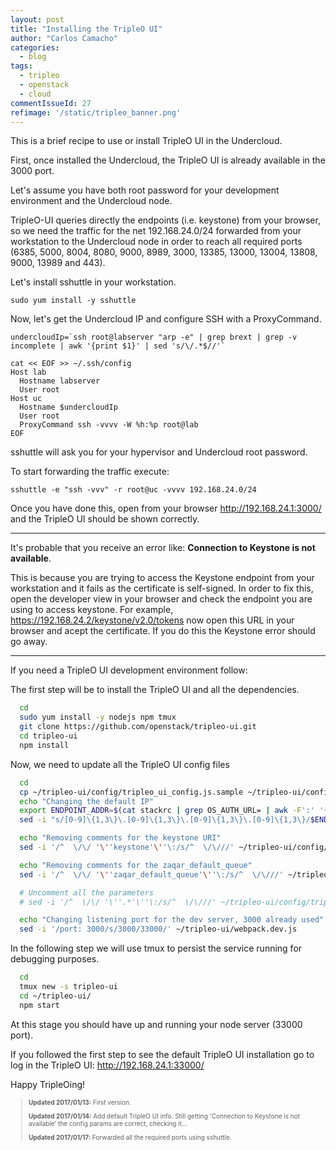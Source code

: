```yaml
---
layout: post
title: "Installing the TripleO UI"
author: "Carlos Camacho"
categories:
  - blog
tags:
  - tripleo
  - openstack
  - cloud
commentIssueId: 27
refimage: '/static/tripleo_banner.png'
---
```


This is a brief recipe to use or install TripleO UI
in the Undercloud.

First, once installed the Undercloud, the TripleO UI
is already available in the 3000 port.

Let's assume you have both root password for your
development environment and the Undercloud node.

TripleO-UI queries directly the endpoints (i.e. keystone)
from your browser, so we need the traffic for the net
192.168.24.0/24 forwarded from your workstation to the
Undercloud node in order to reach all required ports
(6385, 5000, 8004, 8080, 9000, 8989, 3000, 13385, 13000, 13004, 13808, 9000, 13989 and 443).

Let's install sshuttle in your workstation.

```
sudo yum install -y sshuttle
```

Now, let's get the Undercloud IP and configure SSH with a ProxyCommand.

```
undercloudIp=`ssh root@labserver "arp -e" | grep brext | grep -v incomplete | awk '{print $1}' | sed 's/\/.*$//'`

cat << EOF >> ~/.ssh/config
Host lab
  Hostname labserver
  User root
Host uc
  Hostname $undercloudIp
  User root
  ProxyCommand ssh -vvvv -W %h:%p root@lab
EOF
```

sshuttle will ask you for your hypervisor and Undercloud root
password.

To start forwarding the traffic execute:

```
sshuttle -e "ssh -vvv" -r root@uc -vvvv 192.168.24.0/24
```

Once you have done this, open from your browser http://192.168.24.1:3000/
and the TripleO UI should be shown correctly.

---
It's probable that you receive an error like: **Connection to Keystone is not available**.

This is because you are trying to access the Keystone endpoint from your
workstation and it fails as the certificate is self-signed.
In order to fix this, open the developer view in your browser
and check the endpoint you are using to access keystone.
For example, https://192.168.24.2/keystone/v2.0/tokens
now open this URL in your browser and acept the certificate. If you
do this the Keystone error should go away.

---



If you need a TripleO UI development environment follow:

The first step will be to install the TripleO UI and
all the dependencies.

```bash
  cd
  sudo yum install -y nodejs npm tmux
  git clone https://github.com/openstack/tripleo-ui.git
  cd tripleo-ui
  npm install
```

Now, we need to update all the TripleO UI config files

```bash
  cd
  cp ~/tripleo-ui/config/tripleo_ui_config.js.sample ~/tripleo-ui/config/tripleo_ui_config.js
  echo "Changing the default IP"
  export ENDPOINT_ADDR=$(cat stackrc | grep OS_AUTH_URL= | awk -F':' '{print $2}'| tr -d /)
  sed -i "s/[0-9]\{1,3\}\.[0-9]\{1,3\}\.[0-9]\{1,3\}\.[0-9]\{1,3\}/$ENDPOINT_ADDR/g" ~/tripleo-ui/config/tripleo_ui_config.js

  echo "Removing comments for the keystone URI"
  sed -i '/^  \/\/ '\''keystone'\''\:/s/^  \/\///' ~/tripleo-ui/config/tripleo_ui_config.js

  echo "Removing comments for the zaqar_default_queue"
  sed -i '/^  \/\/ '\''zaqar_default_queue'\''\:/s/^  \/\///' ~/tripleo-ui/config/tripleo_ui_config.js

  # Uncomment all the parameters
  # sed -i '/^  \/\/ '\''.*'\''\:/s/^  \/\///' ~/tripleo-ui/config/tripleo_ui_config.js

  echo "Changing listening port for the dev server, 3000 already used"
  sed -i '/port: 3000/s/3000/33000/' ~/tripleo-ui/webpack.dev.js
```

In the following step we will use tmux to persist the service running
for debugging purposes.

```bash
  cd
  tmux new -s tripleo-ui
  cd ~/tripleo-ui/
  npm start
```

At this stage you should have up and running your node server (33000 port).

If you followed the first step to see the default TripleO UI installation
go to log in the TripleO UI:  http://192.168.24.1:33000/

Happy TripleOing!

<div style="font-size:10px">
  <blockquote>
    <p><strong>Updated 2017/01/13:</strong> First version.</p>
    <p><strong>Updated 2017/01/14:</strong> Add default TripleO UI info. Still getting 'Connection to Keystone is not available'
    the config params are correct, checking it...</p>
    <p><strong>Updated 2017/01/17:</strong> Forwarded all the required ports using sshuttle.</p>
  </blockquote>
</div>
